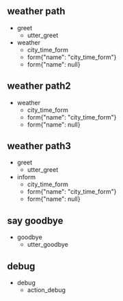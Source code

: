 ## weather path
* greet
  - utter_greet
* weather
  - city_time_form
  - form{"name": "city_time_form"}
  - form{"name": null}
  
## weather path2
* weather
  - city_time_form
  - form{"name": "city_time_form"}
  - form{"name": null}

## weather path3
* greet
  - utter_greet
* inform
  - city_time_form
  - form{"name": "city_time_form"}
  - form{"name": null}

## say goodbye
* goodbye
  - utter_goodbye

## debug
* debug
  - action_debug